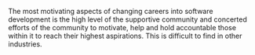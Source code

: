 The most motivating aspects of changing careers into software development is the high level of the supportive community and concerted efforts of the community to motivate, help and hold accountable those within it to reach their highest aspirations. This is difficult to find in other industries. 
